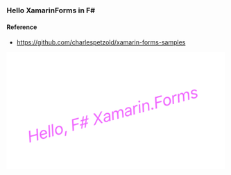 ### Hello XamarinForms in F#

#### Reference

- https://github.com/charlespetzold/xamarin-forms-samples


![](screen/hello-xamarin.png)
